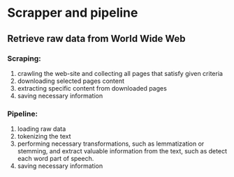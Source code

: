# Scrapper and pipeline

## Retrieve raw data from World Wide Web

### Scraping:
1. crawling the web-site and collecting all pages that satisfy given criteria
2. downloading selected pages content
3. extracting specific content from downloaded pages
4. saving necessary information

### Pipeline:
1. loading raw data
2. tokenizing the text 
3. performing necessary transformations, such as lemmatization or stemming, and extract 
   valuable information from the text, such as detect each word part of speech.
4. saving necessary information
